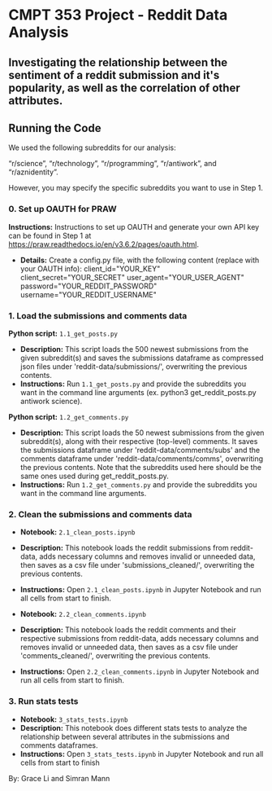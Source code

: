 # CMPT 353 Project - Reddit Data Analysis

## Investigating the relationship between the sentiment of a reddit submission and it's popularity, as well as the correlation of other attributes. 

## Running the Code
We used the following subreddits for our analysis: 

  “r/science”, “r/technology”, “r/programming”, “r/antiwork”, and “r/aznidentity”. 
  
However, you may specify the specific subreddits you want to use in Step 1.

### 0. Set up OAUTH for PRAW
**Instructions:** Instructions to set up OAUTH and generate your own API key can be found in Step 1 at https://praw.readthedocs.io/en/v3.6.2/pages/oauth.html.
- **Details:** Create a config.py file, with the following content (replace with your OAUTH info):
client_id="YOUR_KEY"
client_secret="YOUR_SECRET"
user_agent="YOUR_USER_AGENT"
password="YOUR_REDDIT_PASSWORD"
username="YOUR_REDDIT_USERNAME"


### 1. Load the submissions and comments data
**Python script:** `1.1_get_posts.py`
- **Description:** This script loads the 500 newest submissions from the given subreddit(s) and saves the submissions dataframe as compressed json files under 'reddit-data/submissions/', overwriting the previous contents.
- **Instructions:** Run `1.1_get_posts.py` and provide the subreddits you want in the command line arguments (ex. python3 get_reddit_posts.py antiwork science).

**Python script:** `1.2_get_comments.py`
- **Description:** This script loads the 50 newest submissions from the given subreddit(s), along with their respective (top-level) comments. It saves the submissions dataframe under 'reddit-data/comments/subs' and the comments dataframe under 'reddit-data/comments/comms', overwriting the previous contents. Note that the subreddits used here should be the same ones used during get_reddit_posts.py.
- **Instructions:** Run `1.2_get_comments.py` and provide the subreddits you want in the command line arguments.


### 2. Clean the submissions and comments data
- **Notebook:** `2.1_clean_posts.ipynb`
- **Description:** This notebook loads the reddit submissions from reddit-data, adds necessary columns and removes invalid or unneeded data, then saves as a csv file under 'submissions_cleaned/', overwriting the previous contents.
- **Instructions:** Open `2.1_clean_posts.ipynb` in Jupyter Notebook and run all cells from start to finish. 

- **Notebook:** `2.2_clean_comments.ipynb`
- **Description:** This notebook loads the reddit comments and their respective submissions from reddit-data, adds necessary columns and removes invalid or unneeded data, then saves as a csv file under 'comments_cleaned/', overwriting the previous contents.
- **Instructions:** Open `2.2_clean_comments.ipynb` in Jupyter Notebook and run all cells from start to finish. 


### 3. Run stats tests 

- **Notebook:** `3_stats_tests.ipynb`
- **Description:** This notebook does different stats tests to analyze the relationship between several attributes in the submissions and comments dataframes.
- **Instructions:** Open `3_stats_tests.ipynb` in Jupyter Notebook and run all cells from start to finish


By: Grace Li and Simran Mann 
